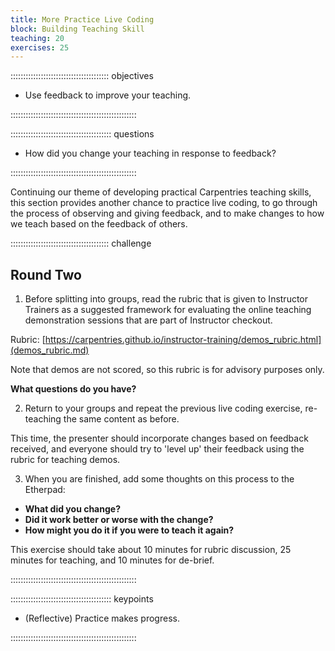 ```yaml
---
title: More Practice Live Coding
block: Building Teaching Skill
teaching: 20
exercises: 25
---
```



::::::::::::::::::::::::::::::::::::::: objectives

- Use feedback to improve your teaching.

::::::::::::::::::::::::::::::::::::::::::::::::::

:::::::::::::::::::::::::::::::::::::::: questions

- How did you change your teaching in response to feedback?

::::::::::::::::::::::::::::::::::::::::::::::::::
  
Continuing our theme of developing practical Carpentries teaching skills,
this section provides another chance to practice live coding, to go through the
process of observing and giving feedback, and to make changes to how we teach based on the feedback of others.

:::::::::::::::::::::::::::::::::::::::  challenge

## Round Two

1. Before splitting into groups, read the rubric that is given to Instructor Trainers as a suggested framework for evaluating the online teaching demonstration sessions that are part of Instructor checkout.

Rubric: [https://carpentries.github.io/instructor-training/demos_rubric.html](demos_rubric.md)

Note that demos are not scored, so this rubric is for advisory purposes only.

**What questions do you have?**

2. Return to your groups and repeat the previous live coding exercise, re-teaching the same content as before.

This time, the presenter should incorporate changes based on feedback received, and everyone should try to 'level up' their feedback using the rubric for teaching demos.

3. When you are finished, add some thoughts on this process to the Etherpad:

- **What did you change?**
- **Did it work better or worse with the change?** 
- **How might you do it if you were to teach it again?**

This exercise should take about 10 minutes for rubric discussion, 25 minutes for teaching, and 10 minutes for de-brief.

::::::::::::::::::::::::::::::::::::::::::::::::::

:::::::::::::::::::::::::::::::::::::::: keypoints

- (Reflective) Practice makes progress.

::::::::::::::::::::::::::::::::::::::::::::::::::


